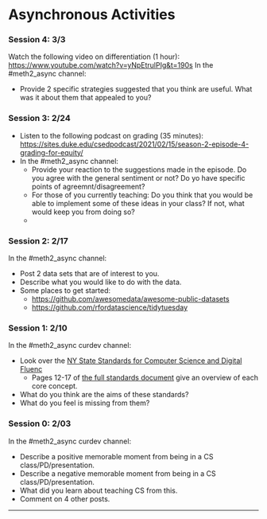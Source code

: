 # Asynchronous Activities

### Session 4: 3/3
Watch the following video on differentiation (1 hour): https://www.youtube.com/watch?v=yNpEtrulPIg&t=190s
In the \#meth2_async channel:
  * Provide 2 specific strategies suggested that you think are useful. What was it about them that appealed to you?

### Session 3: 2/24
* Listen to the following podcast on grading (35 minutes): https://sites.duke.edu/csedpodcast/2021/02/15/season-2-episode-4-grading-for-equity/
* In the \#meth2_async channel:
  * Provide your reaction to the suggestions made in the episode. Do you agree with the general sentiment or not? Do yo have specific points of agreemnt/disagreement?
  * For those of you currently teaching: Do you think that you would be able to implement some of these ideas in your class? If not, what would keep you from doing so?
  *
### Session 2: 2/17
In the \#meth2_async channel:
  * Post 2 data sets that are of interest to you.
  * Describe what you would like to do with the data.
  * Some places to get started:
      - https://github.com/awesomedata/awesome-public-datasets
      - https://github.com/rfordatascience/tidytuesday

### Session 1: 2/10
In the \#meth2_async curdev channel:
  * Look over the [NY State Standards for Computer Science and Digital Fluenc](http://www.nysed.gov/curriculum-instruction/computer-science-and-digital-fluency-learning-standards)
    - Pages 12-17 of [the full standards document](http://www.nysed.gov/common/nysed/files/programs/curriculum-instruction/computer-science-digital-fluency-standards-k-12.pdf) give an overview of each core concept.
  * What do you think are the aims of these standards?
  * What do you feel is missing from them?

### Session 0: 2/03
In the \#meth2_async curdev channel:
  * Describe a positive memorable moment from being in a CS class/PD/presentation.
  * Describe a negative memorable moment from being in a CS class/PD/presentation.
  * What did you learn about teaching CS from this.
  * Comment on 4 other posts.
---
